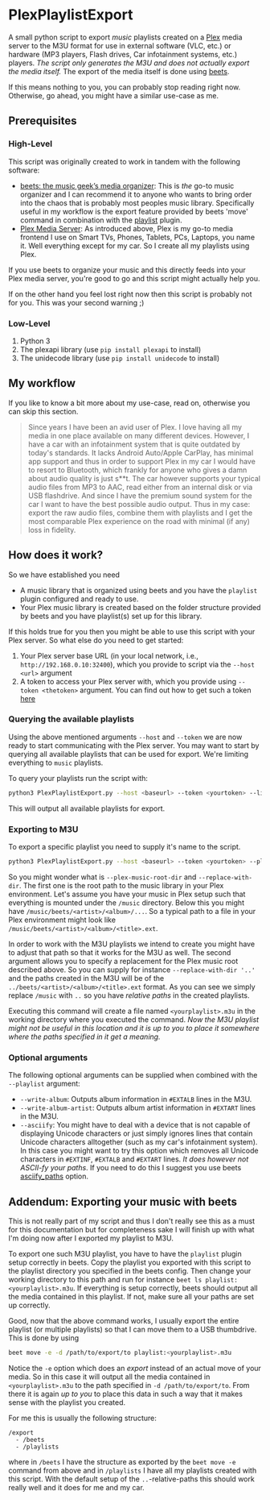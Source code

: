 # PlexPlaylistExport

A small python script to export *music* playlists created on a [Plex](https://www.plex.tv/) media server to the M3U format for use
in external software (VLC, etc.) or hardware (MP3 players, Flash drives, Car infotainment systems, etc.) players.
*The script only generates the M3U and does not actually export the media itself.* The export of the media itself is done using [beets](https://beets.readthedocs.io/en/stable/index.html).

If this means nothing to you, you can probably stop reading right now.
Otherwise, go ahead, you might have a similar use-case as me.

## Prerequisites

### High-Level

This script was originally created to work in tandem with the following software:

- [beets: the music geek’s media organizer](https://beets.readthedocs.io/en/stable/index.html):
  This is *the* go-to music organizer and I can recommend it to anyone who wants to bring order into the chaos that is probably
  most peoples music library. Specifically useful in my workflow is the export feature provided by beets 'move' command in
  combination with the [playlist](https://beets.readthedocs.io/en/stable/plugins/playlist.html) plugin.
- [Plex Media Server](https://www.plex.tv/):
  As introduced above, Plex is my go-to media frontend I use on Smart TVs, Phones, Tablets, PCs, Laptops, you name it. Well
  everything except for my car. So I create all my playlists using Plex.

If you use beets to organize your music and this directly feeds into your Plex media server, you're good to go and this
script might actually help you.

If on the other hand you feel lost right now then this script is probably not for you.
This was your second warning ;)

### Low-Level

1. Python 3
2. The plexapi library (use `pip install plexapi` to install)
3. The unidecode library (use `pip install unidecode` to install)

## My workflow

If you like to know a bit more about my use-case, read on, otherwise you can skip this section.

> Since years I have been an avid user of Plex. I love having all my media in one place available on many different devices.
> However, I have a car with an infotainment system that is quite outdated by today's standards. It lacks Android Auto/Apple CarPlay,
> has minimal app support and thus in order to support Plex in my car I would have to resort to Bluetooth, which frankly for anyone
> who gives a damn about audio quality is just s**t. The car however supports your typical audio files from MP3 to AAC, read
> either from an internal disk or via USB flashdrive. And since I have the premium sound system for the car I want to have the best
> possible audio output. Thus in my case: export the raw audio files, combine them with playlists and I get the most comparable Plex
> experience on the road with minimal (if any) loss in fidelity.

## How does it work?

So we have established you need

- A music library that is organized using beets and you have the `playlist` plugin configured and ready to use.
- Your Plex music library is created based on the folder structure provided by beets and you have playlist(s) set up for this library.

If this holds true for you then you might be able to use this script with your Plex server.
So what else do you need to get started:

1. Your Plex server base URL (in your local network, i.e., `http://192.168.0.10:32400`), which you provide to script
   via the `--host <url>` argument
2. A token to access your Plex server with, which you provide using `--token <thetoken>` argument.
   You can find out how to get such a token [here](https://support.plex.tv/articles/204059436-finding-an-authentication-token-x-plex-token/)

### Querying the available playlists

Using the above mentioned arguments `--host` and `--token` we are now ready to start communicating with the Plex server.
You may want to start by querying all available playlists that can be used for export. We're limiting everything to `music`
playlists.

To query your playlists run the script with:

```bash
python3 PlexPlaylistExport.py --host <baseurl> --token <yourtoken> --list
```

This will output all available playlists for export.

### Exporting to M3U

To export a specific playlist you need to supply it's name to the script.

```bash
python3 PlexPlaylistExport.py --host <baseurl> --token <yourtoken> --playlist <yourplaylist> --plex-music-root-dir '/music' --replace-with-dir '..'
```

So you might wonder what is `--plex-music-root-dir` and `--replace-with-dir`.
The first one is the root path to the music library in your Plex environment. Let's assume you have your music in Plex setup such
that everything is mounted under the `/music` directory. Below this you might have `/music/beets/<artist>/<album>/...`. So a typical path
to a file in your Plex environment might look like `/music/beets/<artist>/<album>/<title>.ext`.

In order to work with the M3U playlists we intend to create you might have to adjust that path so that it works for the M3U as well.
The second argument allows you to specify a replacement for the Plex music root described above. So you can supply for instance
`--replace-with-dir '..'` and the paths created in the M3U will be of the `../beets/<artist>/<album>/<title>.ext` format. As you
can see we simply replace `/music` with `..` so you have *relative paths* in the created playlists.

Executing this command will create a file named `<yourplaylist>.m3u` in the working directory where you executed the command.
*Now the M3U playlist might not be useful in this location and it is up to you to place it somewhere where the paths specified in it
get a meaning.*

### Optional arguments

The following optional arguments can be supplied when combined with the `--playlist` argument:

- `--write-album`: Outputs album information in `#EXTALB` lines in the M3U.
- `--write-album-artist`: Outputs album artist information in `#EXTART` lines in the M3U.
- `--asciify`: You might have to deal with a device that is not capable of displaying Unicode characters or just simply ignores lines that
  contain Unicode characters alltogether (such as my car's infotainment system). In this case you might want to try this option which removes
  all Unicode characters in `#EXTINF`, `#EXTALB` and `#EXTART` lines. *It does however not ASCII-fy your paths*. If you need to do this I
  suggest you use beets [asciify_paths](https://beets.readthedocs.io/en/stable/reference/config.html#asciify-paths) option.

## Addendum: Exporting your music with beets

This is not really part of my script and thus I don't really see this as a must for this documentation but for completeness sake
I will finish up with what I'm doing now after I exported my playlist to M3U.

To export one such M3U playlist, you have to have the `playlist` plugin setup correctly in beets. Copy the playlist you exported
with this script to the playlist directory you specified in the beets config. Then change your working directory to this path and run for
instance `beet ls playlist:<yourplaylist>.m3u`. If everything is setup correctly, beets should output all the media contained in this
playlist. If not, make sure all your paths are set up correctly.

Good, now that the above command works, I usually export the entire playlist (or multiple playlists) so that I can move them to a USB
thumbdrive. This is done by using

```bash
beet move -e -d /path/to/export/to playlist:<yourplaylist>.m3u
```

Notice the `-e` option which does an *export* instead of an actual move of your media. So in this case it will output all the media contained
in `<yourplaylist>.m3u` to the path specified in `-d /path/to/export/to`. From there it is again *up to you* to place this data in such a way
that it makes sense with the playlist you created.

For me this is usually the following structure:

```
/export
  - /beets
  - /playlists
```

where in `/beets` I have the structure as exported by the `beet move -e` command from above and in `/playlists` I have all my playlists
created with this script. With the default setup of the `..`-relative-paths this should work really well and it does for me and my car.